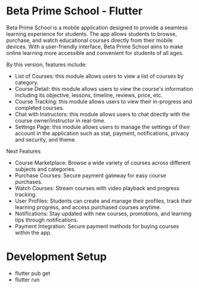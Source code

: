 # Beta Prime School - Flutter

Beta Prime School is a mobile application designed to provide a seamless learning experience for students. The app allows students to browse, purchase, and watch educational courses directly from their mobile devices. With a user-friendly interface, Beta Prime School aims to make online learning more accessible and convenient for students of all ages.

By this version, features include:
- List of Courses: this module allows users to view a list of courses by category.
- Course Detail: this module allows users to view the course's information including its objective, lessons, timeline, reviews, price, etc.
- Course Tracking: this module allows users to view their in-progress and completed courses.
- Chat with Instructors: this module allows users to chat directly with the course owner/instructor in real-time.
- Settings Page: this module allows users to manage the settings of their account in the application such as stat, payment, notifications, privacy and security, and theme.

Next Features 
- Course Marketplace: Browse a wide variety of courses across different subjects and categories.
- Purchase Courses: Secure payment gateway for easy course purchases.
- Watch Courses: Stream courses with video playback and progress tracking.
- User Profiles: Students can create and manage their profiles, track their learning progress, and access purchased courses anytime.
- Notifications: Stay updated with new courses, promotions, and learning tips through notifications.
- Payment Integration: Secure payment methods for buying courses within the app.

# Development Setup

- flutter pub get
- flutter run

